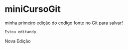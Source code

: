 # miniCursoGit

minha primeiro edição do codigo fonte no Git para salvar!

	Estou editandp
Nova Edição	
